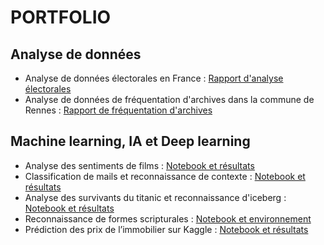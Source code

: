 # PORTFOLIO
## Analyse de données
- Analyse de données électorales en France : [Rapport d'analyse électorales](https://app.powerbi.com/links/Pz85C5f5eD?ctid=27a58b63-8684-40f7-b737-c9a534e65745&pbi_source=linkShare)
- Analyse de données de fréquentation d'archives dans la commune de Rennes : [Rapport de fréquentation d'archives](https://app.powerbi.com/links/S5tt-x_hmZ?ctid=27a58b63-8684-40f7-b737-c9a534e65745&pbi_source=linkShare) 
## Machine learning, IA et Deep learning
- Analyse des sentiments de films : [Notebook et résultats](https://colab.research.google.com/drive/1WE9ep18kqnBsIr4ZBZXeviQVjgWIPwAN?usp=sharing)
- Classification de mails et reconnaissance de contexte : [Notebook et résultats](https://colab.research.google.com/drive/19-52wZdWzD49YoN30MLCVgNMizvrjbHE?usp=sharing)
- Analyse des survivants du titanic et reconnaissance d'iceberg : [Notebook et résultats](https://gitlab.istic.univ-rennes1.fr/wtraloutoure/ai-toure-karurinda/-/tree/main/m2-miage-ai-main-Project?ref_type=heads)
- Reconnaissance de formes scripturales : [Notebook et environnement](https://gitlab.istic.univ-rennes1.fr/wtraloutoure/tp-fst.git)
- Prédiction des prix de l’immobilier sur Kaggle : [Notebook et résultats](https://www.kaggle.com/code/luchagato/project-house-price)
